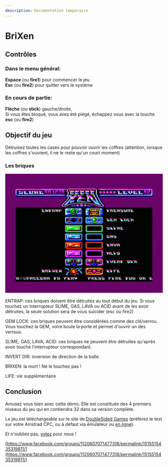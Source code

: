 ```yaml
---
description: Documentation temporaire
---
```


# BriXen

## Contrôles

###  Dans le menu général:

**Espace** \(ou **fire1**\) pour commencer le jeu  
**Esc** \(ou **fire2**\) pour quitter vers le système 

### En cours de partie:

**Flèche** \(ou **stick**\) gauche/droite,  
Si vous êtes bloqué, vous avez été piégé, échappez vous avec la touche **esc** \(ou **fire2**\)

## Objectif du jeu

Détruisez toutes les cases pour pouvoir ouvrir les coffres \(attention, lorsque les coffres s'ouvrent, il ne le reste qu'un court moment\)

### Les briques

![](.gitbook/assets/image.png)

ENTRAP: ces briques doivent être détruites au tout début du jeu. Si vous touchez un interrupteur SLIME, GAS, LAVA ou ACID avant de les avoir détruites, la seule solution sera de vous suicider \(esc ou fire2\)

GEM LOCK: ces briques peuvent être considérées comme des clé/verrou. Vous touchez la GEM, votre boule la porte et permet d'ouvrir un des verrous.

SLIME, GAS, LAVA, ACID: ces briques ne peuvent être détruites qu'après avoir touché l'interrupteur correspondant.

INVERT DIR: inversion de direction de la balle. 

BRIXEN: la mort ! Ne le touchez pas !

LIFE: vie supplémentaire

## Conclusion

Amusez vous bien avec cette démo. Elle est constituée des 4 premiers niveaux du jeu qui en contiendra 32 dans sa version complète.

Le jeu est téléchargeable sur le site de [DoubleSided Games](https://doublesidedgames.com/cpc-gamedev-contest-entries)  \(préferez le test sur votre Amstrad CPC, ou à défaut via émulateur ou [en ligne](http://crocods.org/web/?url=brixen.cpr)\).

Et n'oubliez pas, [votez](https://www.facebook.com/groups/1120607071477318/permalink/1515515435319811/) pour nous !

[https://www.facebook.com/groups/1120607071477318/permalink/1515515435319811/](https://www.facebook.com/groups/1120607071477318/permalink/1515515435319811/)



